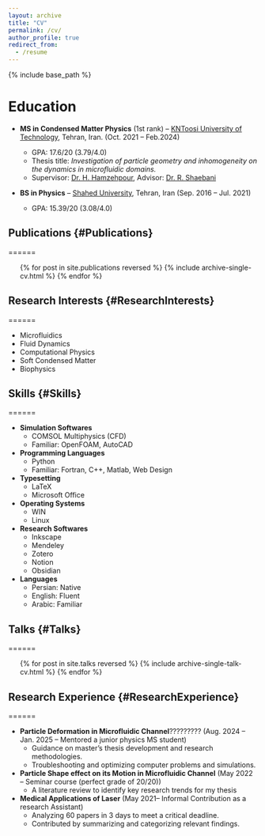 ```yaml
---
layout: archive
title: "CV"
permalink: /cv/
author_profile: true
redirect_from:
  - /resume
---
```

{% include base_path %}

Education
======
* **MS in Condensed Matter Physics** (1st rank) – [KNToosi University of Technology](https://en.kntu.ac.ir/), Tehran, Iran. (Oct. 2021 – Feb.2024)
  * GPA: 17.6/20 (3.79/4.0)
  * Thesis title: *Investigation of particle geometry and inhomogeneity on the dynamics in microfluidic domains.*
  * Supervisor: [Dr. H. Hamzehpour](https://scholar.google.com/citations?user=xM-0K-UAAAAJ&hl=en&oi=ao), Advisor: [Dr. R. Shaebani](https://scholar.google.com/citations?user=h3n1yp8AAAAJ&hl=en&oi=ao)
  
* **BS in Physics** – [Shahed University](https://en.shahed.ac.ir/), Tehran, Iran (Sep. 2016 – Jul. 2021)
  * GPA: 15.39/20 (3.08/4.0)

## Publications {#Publications}
======
  <ul>{% for post in site.publications reversed %}
    {% include archive-single-cv.html %}
  {% endfor %}</ul>
  
## Research Interests {#ResearchInterests}
======
- Microfluidics  
- Fluid Dynamics  
- Computational Physics 
- Soft Condensed Matter 
- Biophysics  

## Skills {#Skills}
======
* **Simulation Softwares**
  * COMSOL Multiphysics (CFD)
  * Familiar: OpenFOAM, AutoCAD
* **Programming Languages**
  * Python
  * Familiar: Fortran, C++, Matlab, Web Design
* **Typesetting**
  * LaTeX
  * Microsoft Office
* **Operating Systems**
  * WIN
  * Linux
* **Research Softwares**
  * Inkscape
  * Mendeley
  * Zotero
  * Notion
  * Obsidian
* **Languages**
  * Persian: Native
  * English: Fluent
  * Arabic: Familiar

## Talks {#Talks} 
======
  <ul>{% for post in site.talks reversed %}
    {% include archive-single-talk-cv.html  %}
  {% endfor %}</ul>
  
## Research Experience {#ResearchExperience} 
======
* **Particle Deformation in Microfluidic Channel**????????? (Aug. 2024 – Jan. 2025 – Mentored a junior physics MS student)
  * Guidance on master’s thesis development and research methodologies.
  * Troubleshooting and optimizing computer problems and simulations.
* **Particle Shape effect on its Motion in Microfluidic Channel** (May 2022 – Seminar course (perfect grade of 20/20))
  * A literature review to identify key research trends for my thesis
* **Medical Applications of Laser** (May 2021– Informal Contribution as a research Assistant)
  * Analyzing 60 papers in 3 days to meet a critical deadline.
  * Contributed by summarizing and categorizing relevant findings.


